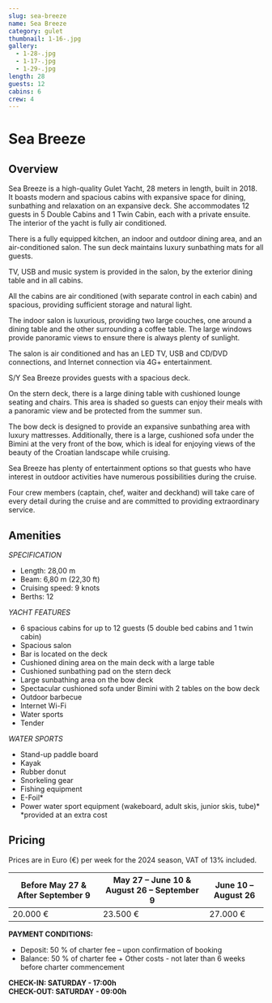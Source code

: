 ```yaml
---
slug: sea-breeze
name: Sea Breeze
category: gulet
thumbnail: 1-16-.jpg
gallery:
  - 1-28-.jpg
  - 1-17-.jpg
  - 1-29-.jpg
length: 28
guests: 12
cabins: 6
crew: 4
---
```

# Sea Breeze

## Overview

Sea Breeze is a high-quality Gulet Yacht, 28 meters in length, built in 2018. It boasts modern and spacious cabins with expansive space for dining, sunbathing and relaxation on an expansive deck. She accommodates 12 guests in 5 Double Cabins and 1 Twin Cabin, each with a private ensuite. The interior of the yacht is fully air conditioned.

There is a fully equipped kitchen, an indoor and outdoor dining area, and an air-conditioned salon. The sun deck maintains luxury sunbathing mats for all guests.

TV, USB and music system is provided in the salon, by the exterior dining table and in all cabins.

All the cabins are air conditioned (with separate control in each cabin) and spacious, providing sufficient storage and natural light.

The indoor salon is luxurious, providing two large couches, one around a dining table and the other surrounding a coffee table. The large windows provide panoramic views to ensure there is always plenty of sunlight.

The salon is air conditioned and has an LED TV, USB and CD/DVD connections, and Internet connection via 4G+ entertainment.

S/Y Sea Breeze provides guests with a spacious deck.

On the stern deck, there is a large dining table with cushioned lounge seating and chairs. This area is shaded so guests can enjoy their meals with a panoramic view and be protected from the summer sun.

The bow deck is designed to provide an expansive sunbathing area with luxury mattresses. Additionally, there is a large, cushioned sofa under the Bimini at the very front of the bow, which is ideal for enjoying views of the beauty of the Croatian landscape while cruising.

Sea Breeze has plenty of entertainment options so that guests who have interest in outdoor activities have numerous possibilities during the cruise.

Four crew members (captain, chef, waiter and deckhand) will take care of every detail during the cruise and are committed to providing extraordinary service.

<!--EndFragment-->

## Amenities

<!--StartFragment-->

*SPECIFICATION*

* Length: 28,00 m
* Beam: 6,80 m (22,30 ft)
* Cruising speed: 9 knots
* Berths: 12

*YACHT FEATURES*

* 6 spacious cabins for up to 12 guests (5 double bed cabins and 1 twin cabin)
* Spacious salon
* Bar is located on the deck
* Cushioned dining area on the main deck with a large table
* Cushioned sunbathing pad on the stern deck
* Large sunbathing area on the bow deck
* Spectacular cushioned sofa under Bimini with 2 tables on the bow deck
* Outdoor barbecue
* Internet Wi-Fi
* Water sports
* Tender

*WATER SPORTS*

* Stand-up paddle board
* Kayak
* Rubber donut
* Snorkeling gear
* Fishing equipment
* E-Foil*
* Power water sport equipment (wakeboard, adult skis, junior skis, tube)*\
  *provided at an extra cost

<!--EndFragment-->

## Pricing



Prices are in Euro (€) per week for the 2024 season, VAT of 13% included.

| Before May 27 & After September 9 | May 27 – June 10 & August 26 – September 9 | June 10 – August 26 |
| --------------------------------- | ------------------------------------------ | ------------------- |
| 20.000 €                          | 23.500 €                                   | 27.000 €            |



**PAYMENT CONDITIONS:**

* Deposit: 50 % of charter fee – upon confirmation of booking
* Balance: 50 % of charter fee + Other costs - not later than 6 weeks before charter commencement

**CHECK-IN: SATURDAY - 17:00h**\
**CHECK-OUT: SATURDAY - 09:00h**

<!--EndFragment-->